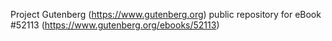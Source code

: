 Project Gutenberg (https://www.gutenberg.org) public repository for
eBook #52113 (https://www.gutenberg.org/ebooks/52113)
